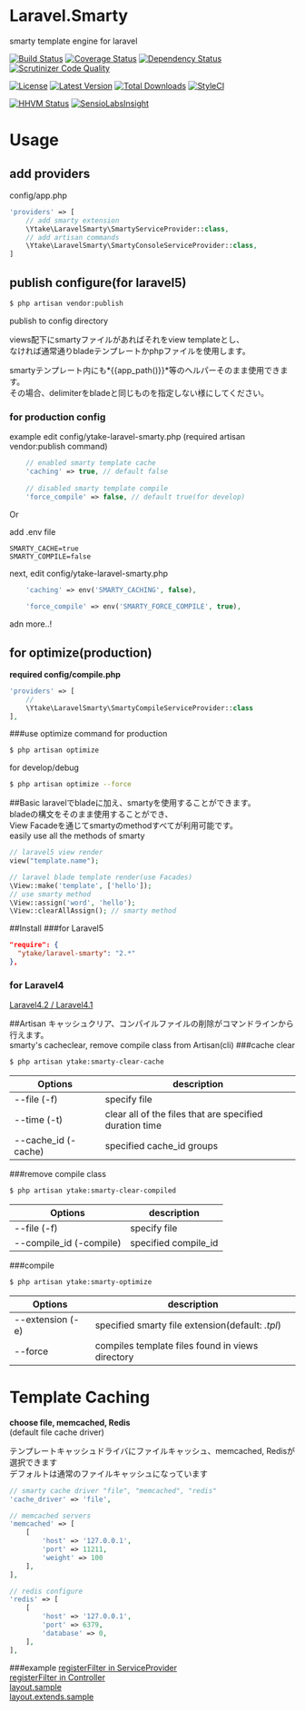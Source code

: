 Laravel.Smarty
==============
smarty template engine for laravel

[![Build Status](http://img.shields.io/travis/ytake/Laravel.Smarty/master.svg?style=flat-square)](https://travis-ci.org/ytake/Laravel.Smarty)
[![Coverage Status](http://img.shields.io/coveralls/ytake/Laravel.Smarty/master.svg?style=flat-square)](https://coveralls.io/r/ytake/Laravel.Smarty?branch=master)
[![Dependency Status](https://www.versioneye.com/user/projects/541bfc296936193b68000060/badge.svg?style=flat-square)](https://www.versioneye.com/user/projects/541bfc296936193b68000060)
[![Scrutinizer Code Quality](http://img.shields.io/scrutinizer/g/ytake/Laravel.Smarty.svg?style=flat)](https://scrutinizer-ci.com/g/ytake/Laravel.Smarty/?branch=master)

[![License](http://img.shields.io/packagist/l/ytake/laravel-smarty.svg?style=flat-square)](https://packagist.org/packages/ytake/laravel-smarty)
[![Latest Version](http://img.shields.io/packagist/v/ytake/laravel-smarty.svg?style=flat-square)](https://packagist.org/packages/ytake/laravel-smarty)
[![Total Downloads](http://img.shields.io/packagist/dt/ytake/laravel-smarty.svg?style=flat-square)](https://packagist.org/packages/ytake/laravel-smarty)
[![StyleCI](https://styleci.io/repos/24187404/shield)](https://styleci.io/repos/24187404)

[![HHVM Status](https://img.shields.io/hhvm/ytake/laravel-smarty.svg?style=flat-square)](http://hhvm.h4cc.de/package/ytake/laravel-smarty)
[![SensioLabsInsight](https://insight.sensiolabs.com/projects/3837c7b1-ea1e-4db1-8189-f556b14f2ce5/mini.png)](https://insight.sensiolabs.com/projects/3837c7b1-ea1e-4db1-8189-f556b14f2ce5)

Usage
==================
  
## add providers
config/app.php 
```php
'providers' => [
    // add smarty extension
    \Ytake\LaravelSmarty\SmartyServiceProvider::class, 
    // add artisan commands  
    \Ytake\LaravelSmarty\SmartyConsoleServiceProvider::class, 
]
```

## publish configure(for laravel5)
```bash
$ php artisan vendor:publish
```
publish to config directory

views配下にsmartyファイルがあればそれをview templateとし、  
なければ通常通りbladeテンプレートかphpファイルを使用します。  

smartyテンプレート内にも*{{app_path()}}*等のヘルパーそのまま使用できます。  
その場合、delimiterをbladeと同じものを指定しない様にしてください。  

### for production config
example
edit config/ytake-laravel-smarty.php (required artisan vendor:publish command)  

```php
    // enabled smarty template cache
    'caching' => true, // default false
    
    // disabled smarty template compile
    'force_compile' => false, // default true(for develop)
```

Or

add .env file
```
SMARTY_CACHE=true
SMARTY_COMPILE=false
```
next, edit config/ytake-laravel-smarty.php 
```php
    'caching' => env('SMARTY_CACHING', false),
   
    'force_compile' => env('SMARTY_FORCE_COMPILE', true),
```
adn more..!

## for optimize(production)
**required config/compile.php**
```php
'providers' => [
    //
    \Ytake\LaravelSmarty\SmartyCompileServiceProvider::class
],
```
###use optimize command
for production
```bash
$ php artisan optimize
```
for develop/debug
```bash
$ php artisan optimize --force
```


##Basic
laravelでbladeに加え、smartyを使用することができます。  
bladeの構文をそのまま使用することができ、  
View Facadeを通じてsmartyのmethodすべてが利用可能です。  
easily use all the methods of smarty  

```php
// laravel5 view render
view("template.name");

// laravel blade template render(use Facades)
\View::make('template', ['hello']);
// use smarty method
\View::assign('word', 'hello');  
\View::clearAllAssign(); // smarty method
```
##Install
###for Laravel5
```json
"require": {
  "ytake/laravel-smarty": "2.*"
},
```
### for Laravel4
[Laravel4.2 / Laravel4.1](https://github.com/ytake/Laravel.Smarty/tree/master-4.2)

##Artisan
キャッシュクリア、コンパイルファイルの削除がコマンドラインから行えます。  
smarty's cacheclear, remove compile class from Artisan(cli)
###cache clear
```bash
$ php artisan ytake:smarty-clear-cache
```

| Options  | description |
| ------------- | ------------- |
| --file (-f) | specify file |
| --time (-t) | clear all of the files that are specified duration time |
| --cache_id (-cache) | specified cache_id groups |

###remove compile class
```bash
$ php artisan ytake:smarty-clear-compiled
```

| Options  | description |
| ------------- | ------------- |
| --file (-f) | specify file |
| --compile_id (-compile) | specified compile_id |

###compile
```bash
$ php artisan ytake:smarty-optimize
```
| Options  | description |
| ------------- | ------------- |
| --extension (-e) | specified smarty file extension(default: *.tpl*) |
| --force | compiles template files found in views directory  |

Template Caching
==================
**choose file, memcached, Redis**  
(default file cache driver)  

テンプレートキャッシュドライバにファイルキャッシュ、memcached, Redisが選択できます  
デフォルトは通常のファイルキャッシュになっています  
```php
// smarty cache driver "file", "memcached", "redis"
'cache_driver' => 'file',

// memcached servers
'memcached' => [
    [
        'host' => '127.0.0.1',
        'port' => 11211,
        'weight' => 100
    ],
],

// redis configure
'redis' => [
    [
        'host' => '127.0.0.1',
        'port' => 6379,
        'database' => 0,
    ],
],
```

###example
[registerFilter in ServiceProvider](https://gist.github.com/ytake/e8c834e88473ea3f10e7)  
[registerFilter in Controller](https://gist.github.com/ytake/1a6f1d5312b552bc83ff)  
[layout.sample](https://gist.github.com/ytake/11345539)  
[layout.extends.sample](https://gist.github.com/ytake/11345614)
